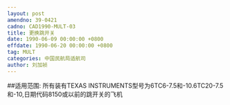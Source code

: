 ```yaml
---
layout: post
amendno: 39-0421
cadno: CAD1990-MULT-03
title: 更换跳开关
date: 1990-06-09 00:00:00 +0800
effdate: 1990-06-20 00:00:00 +0800
tag: MULT
categories: 中国民航局适航司
author: 刘加祯
---
```


##适用范围:
所有装有TEXAS INSTRUMENTS型号为6TC6-7.5和-10.6TC20-7.5和-10,日期代码8150或以前的跳开关的飞机

